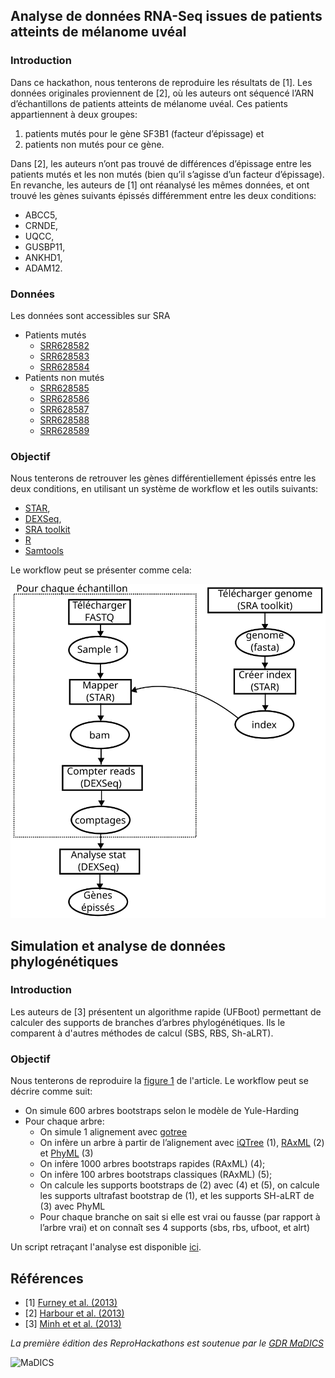 ## Analyse de données RNA-Seq issues de patients atteints de mélanome uvéal

### Introduction
Dans ce hackathon, nous tenterons de reproduire les résultats de [1].
Les données originales proviennent de [2], où les auteurs ont séquencé l’ARN d’échantillons de patients atteints de mélanome uvéal. Ces patients appartiennent à deux groupes:

1. patients mutés pour le gène SF3B1 (facteur d’épissage) et
2. patients non mutés pour ce gène. 

Dans [2], les auteurs n’ont pas trouvé de différences d’épissage entre les patients mutés et les non mutés (bien qu’il s’agisse d’un facteur d’épissage).
En revanche, les auteurs de [1] ont réanalysé les mêmes données, et ont trouvé les gènes suivants épissés différemment entre les deux conditions: 
* ABCC5, 
* CRNDE,
* UQCC,
* GUSBP11,
* ANKHD1,
* ADAM12.

### Données

Les données sont accessibles sur SRA
* Patients mutés 
  * [SRR628582](https://www.ncbi.nlm.nih.gov/sra/?term=SRR628582)
  * [SRR628583](https://www.ncbi.nlm.nih.gov/sra/?term=SRR628583)
  * [SRR628584](https://www.ncbi.nlm.nih.gov/sra/?term=SRR628584)
* Patients non mutés
  * [SRR628585](https://www.ncbi.nlm.nih.gov/sra/?term=SRR628585)
  * [SRR628586](https://www.ncbi.nlm.nih.gov/sra/?term=SRR628586)
  * [SRR628587](https://www.ncbi.nlm.nih.gov/sra/?term=SRR628587)
  * [SRR628588](https://www.ncbi.nlm.nih.gov/sra/?term=SRR628588)
  * [SRR628589](https://www.ncbi.nlm.nih.gov/sra/?term=SRR628589)

### Objectif

Nous tenterons de retrouver les gènes différentiellement épissés entre les deux conditions, en utilisant un système de workflow et les outils suivants:
* [STAR](https://github.com/alexdobin/STAR),
* [DEXSeq](http://bioconductor.org/packages/release/bioc/html/DEXSeq.html),
* [SRA toolkit](https://trace.ncbi.nlm.nih.gov/Traces/sra/sra.cgi?view=software)
* [R](https://cran.r-project.org/)
* [Samtools](http://www.htslib.org/download/)

Le workflow peut se présenter comme cela:

![RNA Workflow](hackathon_1_workflow.svg)

## Simulation et analyse de données phylogénétiques

### Introduction

Les auteurs de [3] présentent un algorithme rapide (UFBoot) permettant de calculer des supports de branches d’arbres phylogénétiques. Ils le comparent à d'autres méthodes de calcul (SBS, RBS, Sh-aLRT).

### Objectif

Nous tenterons de reproduire la [figure 1](https://www.ncbi.nlm.nih.gov/pmc/articles/PMC3670741/figure/mst024-F1) de l'article. Le workflow peut se décrire comme suit:
* On simule 600 arbres bootstraps selon le modèle de Yule-Harding
* Pour chaque arbre:
  * On simule 1 alignement avec [gotree](https://github.com/fredericlemoine/gotree)
  * On infère un arbre à partir de l’alignement avec [iQTree](http://www.iqtree.org/#download) (1), [RAxML](http://sco.h-its.org/exelixis/web/software/raxml/index.html) (2) et [PhyML](http://www.atgc-montpellier.fr/phyml/) (3)
  * On infère 1000 arbres bootstraps rapides (RAxML) (4);
  * On infère 100 arbres bootstraps classiques (RAxML) (5);
  * On calcule les supports bootstraps de (2) avec (4) et (5), on calcule les supports ultrafast bootstrap de (1), et les supports SH-aLRT de (3) avec PhyML
  * Pour chaque branche on sait si elle est vrai ou fausse (par rapport à l’arbre vrai) et on connaît ses 4 supports (sbs, rbs, ufboot, et alrt)

Un script retraçant l'analyse est disponible [ici](https://github.com/fredericlemoine/reprovirtuflow/blob/master/bootstrap/bash_pipeline.sh).

## Références
* [1] [Furney et al. (2013)](https://www.ncbi.nlm.nih.gov/pubmed/23861464)
* [2] [Harbour et al. (2013)](https://www.ncbi.nlm.nih.gov/pubmed/23313955)
* [3] [Minh et et al. (2013)](https://www.ncbi.nlm.nih.gov/pmc/articles/PMC3670741/)

*La première édition des ReproHackathons est soutenue par le [GDR MaDICS](https://www.madics.fr)*

![MaDICS](hthttps://ifb-elixirfr.github.io/ReproHackathon/logo-madics.png)

